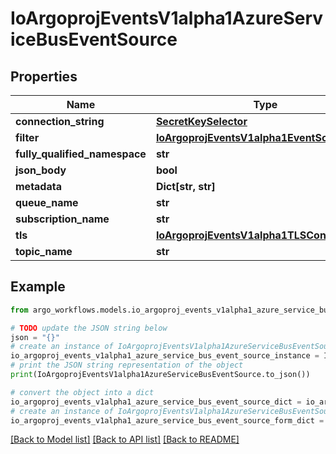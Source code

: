 # IoArgoprojEventsV1alpha1AzureServiceBusEventSource


## Properties

Name | Type | Description | Notes
------------ | ------------- | ------------- | -------------
**connection_string** | [**SecretKeySelector**](SecretKeySelector.md) |  | [optional] 
**filter** | [**IoArgoprojEventsV1alpha1EventSourceFilter**](IoArgoprojEventsV1alpha1EventSourceFilter.md) |  | [optional] 
**fully_qualified_namespace** | **str** |  | [optional] 
**json_body** | **bool** |  | [optional] 
**metadata** | **Dict[str, str]** |  | [optional] 
**queue_name** | **str** |  | [optional] 
**subscription_name** | **str** |  | [optional] 
**tls** | [**IoArgoprojEventsV1alpha1TLSConfig**](IoArgoprojEventsV1alpha1TLSConfig.md) |  | [optional] 
**topic_name** | **str** |  | [optional] 

## Example

```python
from argo_workflows.models.io_argoproj_events_v1alpha1_azure_service_bus_event_source import IoArgoprojEventsV1alpha1AzureServiceBusEventSource

# TODO update the JSON string below
json = "{}"
# create an instance of IoArgoprojEventsV1alpha1AzureServiceBusEventSource from a JSON string
io_argoproj_events_v1alpha1_azure_service_bus_event_source_instance = IoArgoprojEventsV1alpha1AzureServiceBusEventSource.from_json(json)
# print the JSON string representation of the object
print(IoArgoprojEventsV1alpha1AzureServiceBusEventSource.to_json())

# convert the object into a dict
io_argoproj_events_v1alpha1_azure_service_bus_event_source_dict = io_argoproj_events_v1alpha1_azure_service_bus_event_source_instance.to_dict()
# create an instance of IoArgoprojEventsV1alpha1AzureServiceBusEventSource from a dict
io_argoproj_events_v1alpha1_azure_service_bus_event_source_form_dict = io_argoproj_events_v1alpha1_azure_service_bus_event_source.from_dict(io_argoproj_events_v1alpha1_azure_service_bus_event_source_dict)
```
[[Back to Model list]](../README.md#documentation-for-models) [[Back to API list]](../README.md#documentation-for-api-endpoints) [[Back to README]](../README.md)


